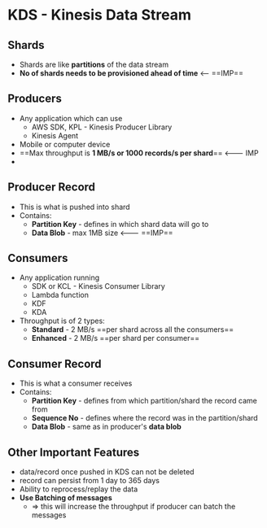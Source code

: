 

# KDS - Kinesis Data Stream


## Shards

- Shards are like **partitions** of the data stream
- **No of shards needs to be provisioned ahead of time** <-- ==IMP==

## Producers

- Any application which can use
	- AWS SDK, KPL - Kinesis Producer Library
	- Kinesis Agent
- Mobile or computer device
- ==Max throughput is **1 MB/s or 1000 records/s per shard**== <--- IMP
- 


## Producer Record

- This is what is pushed into shard
- Contains:
	- **Partition Key** - defines in which shard data will go to
	- **Data Blob** - max 1MB size <--- ==IMP==


## Consumers

- Any application running
	- SDK or KCL - Kinesis Consumer Library
	- Lambda function
	- KDF
	- KDA
- Throughput is of 2 types:
	- **Standard** - 2 MB/s ==per shard across all the consumers==
	- **Enhanced** - 2 MB/s ==per shard per consumer==

## Consumer Record

- This is what a consumer receives
- Contains:
	- **Partition Key** - defines from which partition/shard the record came from
	- **Sequence No** - defines where the record was in the partition/shard
	- **Data Blob** - same as in producer's **data blob**

## Other Important Features

- data/record once pushed in KDS can not be deleted
- record can persist from 1 day to 365 days
- Ability to reprocess/replay the data
- **Use Batching of messages**
	- => this will increase the throughput if producer can batch the messages

